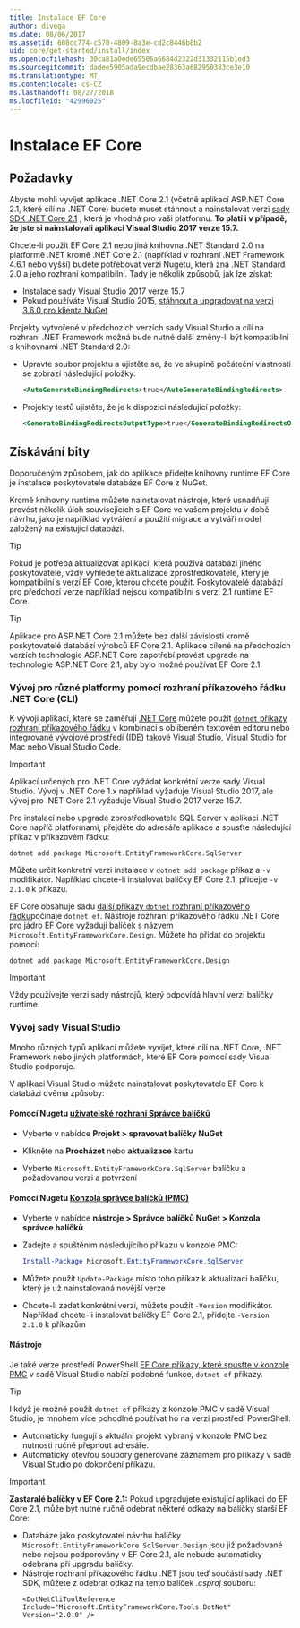 ```yaml
---
title: Instalace EF Core
author: divega
ms.date: 08/06/2017
ms.assetid: 608cc774-c570-4809-8a3e-cd2c8446b8b2
uid: core/get-started/install/index
ms.openlocfilehash: 30ca81a0ede65506a6684d2322d31332115b1ed3
ms.sourcegitcommit: dadee5905ada9ecdbae28363a682950383ce3e10
ms.translationtype: MT
ms.contentlocale: cs-CZ
ms.lasthandoff: 08/27/2018
ms.locfileid: "42996925"
---
```

# <a name="installing-ef-core"></a>Instalace EF Core

## <a name="prerequisites"></a>Požadavky

Abyste mohli vyvíjet aplikace .NET Core 2.1 (včetně aplikací ASP.NET Core 2.1, které cílí na .NET Core) budete muset stáhnout a nainstalovat verzi [sady SDK .NET Core 2.1](https://www.microsoft.com/net/download/core) , která je vhodná pro vaši platformu. **To platí i v případě, že jste si nainstalovali aplikaci Visual Studio 2017 verze 15.7.**

Chcete-li použít EF Core 2.1 nebo jiná knihovna .NET Standard 2.0 na platformě .NET kromě .NET Core 2.1 (například v rozhraní .NET Framework 4.6.1 nebo vyšší) budete potřebovat verzi Nugetu, která zná .NET Standard 2.0 a jeho rozhraní kompatibilní. Tady je několik způsobů, jak lze získat:

* Instalace sady Visual Studio 2017 verze 15.7
* Pokud používáte Visual Studio 2015, [stáhnout a upgradovat na verzi 3.6.0 pro klienta NuGet](https://www.nuget.org/downloads)

Projekty vytvořené v předchozích verzích sady Visual Studio a cílí na rozhraní .NET Framework možná bude nutné další změny-li být kompatibilní s knihovnami .NET Standard 2.0:

* Upravte soubor projektu a ujistěte se, že ve skupině počáteční vlastnosti se zobrazí následující položky:
  ``` xml
  <AutoGenerateBindingRedirects>true</AutoGenerateBindingRedirects>
  ```

* Projekty testů ujistěte, že je k dispozici následující položky:
  ``` xml
  <GenerateBindingRedirectsOutputType>true</GenerateBindingRedirectsOutputType>
  ```

## <a name="getting-the-bits"></a>Získávání bity
Doporučeným způsobem, jak do aplikace přidejte knihovny runtime EF Core je instalace poskytovatele databáze EF Core z NuGet.

Kromě knihovny runtime můžete nainstalovat nástroje, které usnadňují provést několik úloh souvisejících s EF Core ve vašem projektu v době návrhu, jako je například vytváření a použití migrace a vytváří model založený na existující databázi.

> [!TIP]  
> Pokud je potřeba aktualizovat aplikaci, která používá databázi jiného poskytovatele, vždy vyhledejte aktualizace zprostředkovatele, který je kompatibilní s verzí EF Core, kterou chcete použít. Poskytovatelé databází pro předchozí verze například nejsou kompatibilní s verzí 2.1 runtime EF Core.  

> [!TIP]  
> Aplikace pro ASP.NET Core 2.1 můžete bez další závislosti kromě poskytovatelé databází výrobců EF Core 2.1. Aplikace cílené na předchozích verzích technologie ASP.NET Core zapotřebí provést upgrade na technologie ASP.NET Core 2.1, aby bylo možné používat EF Core 2.1.

<a name="cli"></a>
### <a name="cross-platform-development-using-the-net-core-command-line-interface-cli"></a>Vývoj pro různé platformy pomocí rozhraní příkazového řádku .NET Core (CLI)

K vývoji aplikací, které se zaměřují [.NET Core](https://www.microsoft.com/net/download/core) můžete použít [ `dotnet` příkazy rozhraní příkazového řádku](https://docs.microsoft.com/dotnet/core/tools/) v kombinaci s oblíbeném textovém editoru nebo integrované vývojové prostředí (IDE) takové Visual Studio, Visual Studio for Mac nebo Visual Studio Code.

> [!IMPORTANT]  
> Aplikací určených pro .NET Core vyžádat konkrétní verze sady Visual Studio. Vývoj v .NET Core 1.x například vyžaduje Visual Studio 2017, ale vývoj pro .NET Core 2.1 vyžaduje Visual Studio 2017 verze 15.7.

Pro instalaci nebo upgrade zprostředkovatele SQL Server v aplikaci .NET Core napříč platformami, přejděte do adresáře aplikace a spusťte následující příkaz v příkazovém řádku:

``` Console
dotnet add package Microsoft.EntityFrameworkCore.SqlServer
```

Můžete určit konkrétní verzi instalace v `dotnet add package` příkaz a `-v` modifikátor. Například chcete-li instalovat balíčky EF Core 2.1, přidejte `-v 2.1.0` k příkazu.

EF Core obsahuje sadu [další příkazy `dotnet` rozhraní příkazového řádku](../../miscellaneous/cli/dotnet.md)počínaje `dotnet ef`. Nástroje rozhraní příkazového řádku .NET Core pro jádro EF Core vyžadují balíček s názvem `Microsoft.EntityFrameworkCore.Design`. Můžete ho přidat do projektu pomocí:

 ``` Console    
dotnet add package Microsoft.EntityFrameworkCore.Design 
``` 

> [!IMPORTANT]      
> Vždy používejte verzi sady nástrojů, který odpovídá hlavní verzi balíčky runtime.

<a name="visual-studio"></a>
### <a name="visual-studio-development"></a>Vývoj sady Visual Studio

Mnoho různých typů aplikací můžete vyvíjet, které cílí na .NET Core, .NET Framework nebo jiných platformách, které EF Core pomocí sady Visual Studio podporuje.

V aplikaci Visual Studio můžete nainstalovat poskytovatele EF Core k databázi dvěma způsoby:

#### <a name="using-nugets-package-manager-user-interfacehttpsdocsmicrosoftcomnugettoolspackage-manager-ui"></a>Pomocí Nugetu [uživatelské rozhraní Správce balíčků](https://docs.microsoft.com/nuget/tools/package-manager-ui)

* Vyberte v nabídce **Projekt > spravovat balíčky NuGet**

* Klikněte na **Procházet** nebo **aktualizace** kartu

* Vyberte `Microsoft.EntityFrameworkCore.SqlServer` balíčku a požadovanou verzi a potvrzení

#### <a name="using-nugets-package-manager-console-pmchttpsdocsmicrosoftcomnugettoolspackage-manager-console"></a>Pomocí Nugetu [Konzola správce balíčků (PMC)](https://docs.microsoft.com/nuget/tools/package-manager-console)

* Vyberte v nabídce **nástroje > Správce balíčků NuGet > Konzola správce balíčků**

* Zadejte a spuštěním následujícího příkazu v konzole PMC:

  ``` PowerShell  
  Install-Package Microsoft.EntityFrameworkCore.SqlServer
  ```
* Můžete použít `Update-Package` místo toho příkaz k aktualizaci balíčku, který je už nainstalovaná novější verze

* Chcete-li zadat konkrétní verzi, můžete použít `-Version` modifikátor. Například chcete-li instalovat balíčky EF Core 2.1, přidejte `-Version 2.1.0` k příkazům

#### <a name="tools"></a>Nástroje

Je také verze prostředí PowerShell [EF Core příkazy, které spusťte v konzole PMC](../../miscellaneous/cli/powershell.md) v sadě Visual Studio nabízí podobné funkce, `dotnet ef` příkazy. 

> [!TIP]  
> I když je možné použít `dotnet ef` příkazy z konzole PMC v sadě Visual Studio, je mnohem více pohodlné používat ho na verzi prostředí PowerShell:
> * Automaticky fungují s aktuální projekt vybraný v konzole PMC bez nutnosti ručně přepnout adresáře.  
> * Automaticky otevřou soubory generované záznamem pro příkazy v sadě Visual Studio po dokončení příkazu.

> [!IMPORTANT]  
> **Zastaralé balíčky v EF Core 2.1:** Pokud upgradujete existující aplikaci do EF Core 2.1, může být nutné ručně odebrat některé odkazy na balíčky starší EF Core:
> * Databáze jako poskytovatel návrhu balíčky `Microsoft.EntityFrameworkCore.SqlServer.Design` jsou již požadované nebo nejsou podporovány v EF Core 2.1, ale nebude automaticky odebrána při upgradu balíčky.
> * Nástroje rozhraní příkazového řádku .NET jsou teď součástí sady .NET SDK, můžete z odebrat odkaz na tento balíček *.csproj* souboru:
>   ```
>   <DotNetCliToolReference Include="Microsoft.EntityFrameworkCore.Tools.DotNet" Version="2.0.0" />
>   ```
